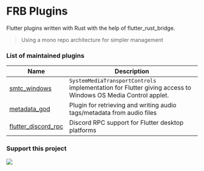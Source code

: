 # FRB Plugins

Flutter plugins written with Rust with the help of flutter_rust_bridge.

> Using a mono repo architecture for simpler management

### List of maintained plugins

| Name                                       | Description                      |
| ------------------------------------------ | -------------------------------- |
| [smtc_windows][smtc_windows]               | `SystemMediaTransportControls` implementation for Flutter giving access to Windows OS Media Control applet. |
| [metadata_god][metadata_god]               | Plugin for retrieving and writing audio tags/metadata from audio files |
| [flutter_discord_rpc][flutter_discord_rpc] | Discord RPC support for Flutter desktop platforms |

[metadata_god]: packages/metadata_god
[smtc_windows]: packages/smtc_windows
[flutter_discord_rpc]: packages/flutter_discord_rpc

### Support this project

<a href="https://www.buymeacoffee.com/krtirtho"><img src="https://img.buymeacoffee.com/button-api/?text=Buy me a coffee&emoji=&slug=krtirtho&button_colour=FFDD00&font_colour=000000&font_family=Cookie&outline_colour=000000&coffee_colour=ffffff" /></a>

